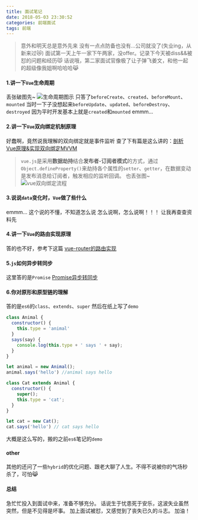 ```yaml
---
title: 面试笔记
date: 2018-05-03 23:30:52
categories: 前端面试
tags: 前端
---
```

> 意外和明天总是意外先来
> 没有一点点防备也没有...公司就没了(失业ing，从新来过😿)
> 面试第一天上午一家下午两家，没offer。记录下今天被diss&&被怼的问题和经历😾
> 话说哦，第二家面试官像极了让子弹飞姜文，和他一起的超级像我姐啊哈哈哈😹

<!-- more -->
#### 1.讲一下`Vue`生命周期
丢张破图先~
![](https://cn.vuejs.org/images/lifecycle.png "生命周期图示")
只答了`beforeCreate`、`created`、`beforeMount`、`mounted`
当时一下子没想起来`beforeUpdate`、`updated`、`beforeDestroy`、`destroyed`
因为平时开发基本上就是`created`和`mounted`
emmm...

#### 2.讲一下`Vue`双向绑定机制原理
好蠢啊，竟然说我理解的双向绑定就是事件监听
查了下有篇是这么讲的：[剖析Vue原理&实现双向绑定MVVM](https://segmentfault.com/a/1190000006599500)
>`vue.js`是采用**数据劫持**结合**发布者-订阅者模式**的方式，通过`Object.defineProperty()`来劫持各个属性的`setter`、`getter`，在数据变动是发布消息给订阅者，触发相应的监听回调。
也丢张图~
![](https://sfault-image.b0.upaiyun.com/132/184/132184689-57b310ea1804f "vue双向绑定流程")

#### 3.说说`data`变化时，`Vue`做了些什么
emmm...
这个说的不懂，不知道怎么说
怎么说啊，怎么说啊！！！
让我再查查资料先

#### 4.讲一下`Vue`的路由实现原理
答的也不好，参考下这篇 [vue-router的路由实现](https://zhuanlan.zhihu.com/p/27588422)

#### 5.`js`如何异步转同步
这里答的是`Promise`
[Promise异步转同步](https://my.oschina.net/taozeyu/blog/222159)

#### 6.你对原形和原型链的理解
答的是`es6`的`class`、`extends`、`super`
然后在纸上写了`demo`
```js
class Animal {
  constructor() {
    this.type = 'animal'
  }
  says(say) {
    console.log(this.type + ' says ' + say);
  }
}

let animal = new Animal();
animal.says('hello') //animal says hello

class Cat extends Animal {
  constructor() {
    super();
    this.type = 'cat';
  }
}

let cat = new Cat();
cat.says('hello') // cat says hello
```
大概是这么写的，搬的之前`es6`笔记的`demo`

#### other
其他的还问了一些`hybrid`的优化问题、跟老大聊了人生。不得不说被你的气场秒杀了，可怕😹

#### 总结
急忙忙投入到面试中来，准备不够充分。
话说生于忧患死于安乐，这波失业虽然突然，但是不见得是坏事。
加上面试被怼，又感觉到了丧失已久的斗志。
加油！